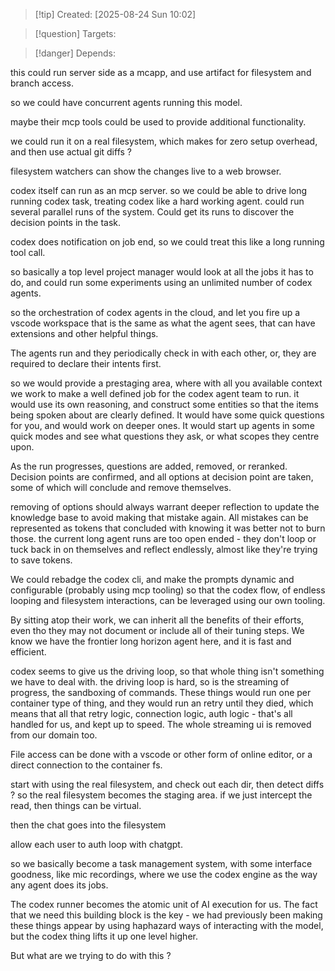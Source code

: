 
>[!tip] Created: [2025-08-24 Sun 10:02]

>[!question] Targets: 

>[!danger] Depends: 

this could run server side as a mcapp, and use artifact for filesystem and branch access.

so we could have concurrent agents running this model.

maybe their mcp tools could be used to provide additional functionality.

we could run it on a real filesystem, which makes for zero setup overhead, and then use actual git diffs ?

filesystem watchers can show the changes live to a web browser.

codex itself can run as an mcp server.
so we could be able to drive long running codex task, treating codex like a hard working agent.
could run several parallel runs of the system.
Could get its runs to discover the decision points in the task.

codex does notification on job end, so we could treat this like a long running tool call.

so basically a top level project manager would look at all the jobs it has to do, and could run some experiments using an unlimited number of codex agents.

so the orchestration of codex agents in the cloud, and let you fire up a vscode workspace that is the same as what the agent sees, that can have extensions and other helpful things.

The agents run and they periodically check in with each other, or, they are required to declare their intents first.

so we would provide a prestaging area, where with all you available context we work to make a well defined job for the codex agent team to run.  it would use its own reasoning, and construct some entities so that the items being spoken about are clearly defined.  It would have some quick questions for you, and would work on deeper ones.  It would start up agents in some quick modes and see what questions they ask, or what scopes they centre upon.

As the run progresses, questions are added, removed, or reranked.
Decision points are confirmed, and all options at decision point are taken, some of which will conclude and remove themselves.

removing of options should always warrant deeper reflection to update the knowledge base to avoid making that mistake again.
All mistakes can be represented as tokens that concluded with knowing it was better not to burn those.
the current long agent runs are too open ended - they don't loop or tuck back in on themselves and reflect endlessly, almost like they're trying to save tokens.

We could rebadge the codex cli, and make the prompts dynamic and configurable (probably using mcp tooling) so that the codex flow, of endless looping and filesystem interactions, can be leveraged using our own tooling.

By sitting atop their work, we can inherit all the benefits of their efforts, even tho they may not document or include all of their tuning steps.  We know we have the frontier long horizon agent here, and it is fast and efficient.

codex seems to give us the driving loop, so that whole thing isn't something we have to deal with.
the driving loop is hard, so is the streaming of progress, the sandboxing of commands.
These things would run one per container type of thing, and they would run an retry until they died, which means that all that retry logic, connection logic, auth logic - that's all handled for us, and kept up to speed.  The whole streaming ui is removed from our domain too.

File access can be done with a vscode or other form of online editor, or a direct connection to the container fs.

start with using the real filesystem, and check out each dir, then detect diffs ?
so the real filesystem becomes the staging area.
if we just intercept the read, then things can be virtual.

then the chat goes into the filesystem

allow each user to auth loop with chatgpt.

so we basically become a task management system, with some interface goodness, like mic recordings, where we use the codex engine as the way any agent does its jobs.

The codex runner becomes the atomic unit of AI execution for us.
The fact that we need this building block is the key - we had previously been making these things appear by using haphazard ways of interacting with the model, but the codex thing lifts it up one level higher.

But what are we trying to do with this ?
